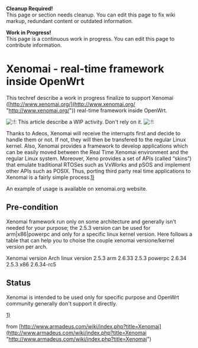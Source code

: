 **Cleanup Required!**  
This page or section needs cleanup. You can edit this page to fix wiki markup, redundant content or outdated information.

**Work in Progress!**  
This page is a continuous work in progress. You can edit this page to contribute information.

# Xenomai - real-time framework inside OpenWrt

This techref describe a work in progress finalize to support Xenomai ([http://www.xenomai.org/](http://www.xenomai.org/ "http://www.xenomai.org/")) real-time framework inside OpenWrt.

![:!:](/lib/images/smileys/exclaim.svg) This article describe a WIP activity. Don't rely on it. ![:!:](/lib/images/smileys/exclaim.svg)

Thanks to Adeos, Xenomai will receive the interrupts first and decide to handle them or not. If not, they will then be transfered to the regular Linux kernel. Also, Xenomai provides a framework to develop applications which can be easily moved between the Real Time Xenomai environment and the regular Linux system. Moreover, Xeno provides a set of APIs (called “skins”) that emulate traditional RTOSes such as VxWorks and pSOS and implement other APIs such as POSIX. Thus, porting third party real time applications to Xenomai is a fairly simple process.[1)](#fn__1)

An example of usage is available on xenomai.org website.

## Pre-condition

Xenomai framework run only on some architecture and generally isn't needed for your purpose; the 2.5.3 version can be used for arm|x86|powerpc and only for a specific linux kernel version. Here follows a table that can help you to choise the couple xenomai versione/kernel version per arch.

Xenomai version Arch linux version 2.5.3 arm 2.6.33 2.5.3 powerpc 2.6.34 2.5.3 x86 2.6.34-rc5

## Status

Xenomai is intended to be used only for specific purpose and OpenWrt community generally don't support it directly.

[1)](#fnt__1)

from [http://www.armadeus.com/wiki/index.php?title=Xenomai](http://www.armadeus.com/wiki/index.php?title=Xenomai "http://www.armadeus.com/wiki/index.php?title=Xenomai")
